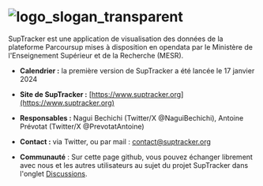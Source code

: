 #  ![logo_slogan_transparent](https://github.com/nagbech/suptracker/assets/22049604/997b1bb5-e3d6-4659-a0a3-38794435af78)
SupTracker est une application de visualisation des données de la plateforme Parcoursup mises à disposition en opendata par le Ministère de l'Enseignement Supérieur et de la Recherche (MESR).

- **Calendrier :** la première version de SupTracker a été lancée le 17 janvier 2024
- **Site de SupTracker :** [https://www.suptracker.org](https://www.suptracker.org)
- **Responsables :** Nagui Bechichi (Twitter/X @NaguiBechichi), Antoine Prévotat (Twitter/X @PrevotatAntoine)
- **Contact :** via Twitter, ou par mail : contact@suptracker.org

- **Communauté** : Sur cette page github, vous pouvez échanger librement avec nous et les autres utilisateurs au sujet du projet SupTracker dans l'onglet [Discussions](https://www.suptracker.org](https://github.com/nagbech/suptracker/discussions)https://github.com/nagbech/suptracker/discussions).

